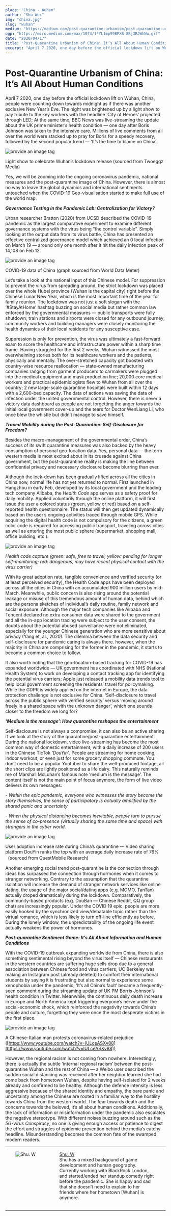 ```yaml
---
place: "China - Wuhan"
author: "Shu Wei"
img: "china.jpg"
slug: "wuhan"
medium: "https://medium.com/post-quarantine-urbanism/post-quarantine-urbanism-of-china-its-all-about-human-conditions-2e1bb3acdf52"
ogp: "https://miro.medium.com/max/1074/1*YL1mp99BPXB-8Bj3RJWhNw.gif"
date: "2020/04/17"
title: "Post-Quarantine Urbanism of China: It’s All About Human Conditions"
excerpt: "April 7 2020, one day before the official lockdown lift on Wuhan, China, people were counting down towards midnight as if there was another exclusive New Year’s Eve. The night was brightened up by a light show to pay tribute to the key workers with the headline ‘City of Heroes’..."
---
```


# Post-Quarantine Urbanism of China: It’s All About Human Conditions

April 7 2020, one day before the official lockdown lift on Wuhan, China, people were counting down towards midnight as if there was another exclusive New Year’s Eve. The night was brightened up by a light show to pay tribute to the key workers with the headline ‘City of Heroes’ projected through LED; At the same time, BBC News was live-streaming the update about the UK prime minister’s health condition — one day after Boris Johnson was taken to the intensive care. Millions of live comments from all over the world were stacked up to pray for Boris for a speedy recovery, followed by the second popular trend — ‘It’s the time to blame on China’.

<img src="https://miro.medium.com/max/1074/1*YL1mp99BPXB-8Bj3RJWhNw.gif" alt="provide an image tag"/>

Light show to celebrate Wuhan’s lockdown release (sourced from Twoeggz Media)

Yes, we will be zooming into the ongoing coronavirus pandemic, national measures and the post-quarantine image of China. However, there is almost no way to leave the global dynamics and international sentiments untouched when the COVID-19 Geo-visualisation started to make full use of the world map.

**_Governance Testing in the Pandemic Lab: Centralization for Victory?_**

Urban researcher Bratton (2020) from UCSD described the COVID-19 pandemic as the largest comparative experiment to examine different governance systems with the virus being “the control variable”. Simply looking at the output data from its virus battle, China has presented an effective centralized governance model which achieved an 0 local infection on March 19 — around only one month after it hit the daily infection peak of 14,108 on Feb 12.

<img src="https://miro.medium.com/max/2000/1*4VYxMo1lrw0PsagGnfYfyQ.jpeg" alt="provide an image tag"/>

COVID-19 data of China (graph sourced from World Data Meter)

Let’s take a look at the national input of this Chinese model. For suppression to prevent the virus from spreading around, the strict lockdown was placed over the whole Hubei province (Wuhan is the capital city) right before the Chinese Lunar New Year, which is the most important time of the year for family reunion. The lockdown was not just a soft slogan with the ‘#StayAtHome’ hashtag buzzing on social media but rather common law enforced by the governmental measures — public transports were fully shutdown; train stations and airports were closed for any outbound journey; community workers and building managers were closely monitoring the health dynamics of their local residents for any susceptive case.

Suppression is only for prevention, the virus was ultimately a fast-forward exam to score the healthcare and infrastructure power within a sharp time frame. Having struggled for the first 2 weeks, Wuhan witnessed the most overwhelming stories both for its healthcare workers and the patients, physically and mentally. The over-stretched capacity got boosted with country-wise resource reallocation — state-owned manufacturing companies ranging from garment producers to carmakers were plugged into the medical equipment and mask production line; 20,000 core medical workers and practical epidemiologists flew to Wuhan from all over the country; 2 new large-scale quarantine hospitals were built within 12 days with a 2,600-bed capacity. The data of actions was saving the data of infection under the united governmental control. However, there is never a victory data dashboard as people are not forgetting the anger towards the initial local government cover-up and the tears for Doctor WenLiang Li, who once blew the whistle but didn’t manage to save himself.

**_Traced Mobility during the Post-Quarantine: Self-Disclosure for Freedom?_**

Besides the macro-management of the governmental order, China’s success of its swift quarantine measures was also backed by the heavy consumption of personal geo-location data. Yes, personal data — the term western media is most excited about in its crusade against China government, but the post-quarantine reality is making the line between confidential privacy and necessary disclosure become blurring than ever.

Although the lock-down has been gradually lifted across all the cities in China now, normal life has not yet returned to normal. First launched in Hangzhou in early Feb, developed by its local government and the leading tech company Alibaba, the _Health Code_ app serves as a safety proof for daily mobility. Applied voluntarily through the online platform, it will first issue the user a colored status (green, yellow or red) based on a self-reported health questionnaire. The status will then get updated dynamically based on the user’s ongoing activities traced through mobile GPS. While acquiring the digital health code is not compulsory for the citizens, a green color code is required for accessing public transport, traveling across cities as well as entering the most public sphere (supermarket, shopping mall, office building, etc.).

<img src="https://miro.medium.com/max/1400/1*-bkVLdWBY4IuNu3YYOpWmw.png" alt="provide an image tag"/>

_Health code capture (green: safe, free to travel; yellow: pending for longer self-monitoring; red: dangerous, may have recent physical contact with the virus carrier)_

With its great adoption rate, tangible convenience and verified security (or at least perceived security), the Health Code apps have been deployed across all the cities in China with an accumulated 900 million users by mid-March. Meanwhile, public concern is also rising around the potential leakage or misuse of this tremendous amount of human data, behind which are the persona sketches of individual’s daily routine, family network and social exposure. Although the major tech companies like Alibaba and Tencent declared no extra consumer data were shared to the government and all the in-app location tracing were subject to the user consent, the doubts about the potential abused surveillance were not eliminated, especially for the younger Chinese generation who are more sensitive about privacy (Yang et, al., 2020). The dilemma between the data security and self-disclosure for pandemic caring is always there. however, when the majority in China are comprising for the former in the pandemic, it starts to become a common choice to follow.

It also worth noting that the geo-location-based tracking for COVID-19 has expanded worldwide — UK government has coordinated with NHS (National Health System) to work on developing a contact tracking app for identifying the potential virus carriers; Apple just released a mobility data trends tool to help local government screening the residents’ travel for policymaking. While the GDPR is widely applied on the internet in Europe, the data protection challenge is not exclusive for China. ‘Self-disclosure to travel across the public sphere with verified security’ versus ‘moving around freely in a shared space with the unknown danger’, which one sounds closer to the freedom we long for?

**_‘Medium is the message’: How quarantine reshapes the entertainment_**

Self-disclosure is not always a compromise, it can also be an active sharing if we look at the story of the quarantine/post-quarantine entertainment. During the national lockdown, video live-streaming has become the most common way of domestic entertainment, with a daily increase of 200 users in the Chinese TicTok ‘_DouYin’_. People are streaming for home cooking, indoor workout, or even just for some grocery shopping commute. You don’t need to be a popular Youtuber to share the well-produced footage, all the short clips are lightly positioned as a life dairy. This naturally reminds me of Marshall McLuhan’s famous note ‘medium is the message’. The content itself is not the main point of focus anymore, the form of live video delivers its own messages:

_\- Within the epic pandemic, everyone who witnesses the story become the story themselves, the sense of participatory is actually amplified by the shared panic and uncertainty_

_\- When the physical distancing becomes inevitable, people turn to pursue the sense of co-presence (virtually sharing the same time and space) with strangers in the cyber world._

<img src="https://miro.medium.com/max/1400/1*sJwUfF9ZJyaGh8SysZUjkg.png" alt="provide an image tag"/>

User adoption increase rate during China’s quarantine — Video sharing platform DouYin ranks the top with an average daily increase rate of 76%（sourced from QuestMobile Research)

Another emerging social trend post-quarantine is the connection through ideas has surpassed the connection through hormones when it comes to stranger networking. Contrary to the assumption that the quarantine isolation will increase the demand of stranger network services like online dating, the usage of the major social/dating apps (e.g. MOMO, TanTan) actually droped dramatically during the lockdown. Comparatively, the community-based products (e.g. DouBan — Chinese Reddit, QQ group chat) are increasingly popular. Under the COVID 19 epic, people are more easily hooked by the synchronized view/debatable topic rather than the virtual romance, which is less likely to turn off-line efficiently as before. During the lonely window, the unpredictability of the ongoing life event actually weakens the power of hormones.

**_Post-quarantine Sentiment Game: It’s All About Information and Human Conditions_**

With the COVID-19 outbreak expanding worldwide from China, there is also something sentimental rising beyond the virus itself — Chinese restaurants in the western countries are suffering huge sells drop due to a general association between Chinese food and virus carriers; UC Berkeley was making an Instagram post (already deleted) to comfort their international students by saying it is frustrating but also normal to experience some xenophobia under the pandemic; ‘It’s all China’s fault’ became a frequently-seen comment during the streaming update of UK PM Borris Johnson’s health condition in Twitter. Meanwhile, the continuous daily death increase in Europe and North America kept triggering everyone’s nerve under the social-economic shock, which reinforced the negativity towards China’s people and culture, forgetting they were once the most desperate victims in the first place.

<img src="https://miro.medium.com/max/1400/1*tmKRyTuXAcHk1GbD6IdeMQ.png" alt="provide an image tag"/>

A Chinese-Italian man protests coronavirus-related prejudice ([https://www.youtube.com/watch?v=lULceASXv88](https://www.youtube.com/watch?v=lULceASXv88))

However, the regional racism is not coming from nowhere. Interestingly, there is actually the subtle ‘internal regional racism’ between the post-quarantine Wuhan and the rest of China — a Weibo user described the sudden social distancing was received after her neighbor learned she had come back from hometown Wuhan, despite having self-isolated for 2 weeks already and confirmed to be healthy. Although the defence intensity is less aggressive because of the shared identity and empathy, the bare panic and uncertainty among the Chinese are rooted in a familiar way to the hostility towards China from the western world. The fear towards death and the concerns towards the beloved, it’s all about human conditions. Additionally, the lack of information or misinformation under the pandemic also escalates the negative stereotype. With different noises buzzing around such as the _5G-Virus Conspiracy_, no one is giving enough access or patience to digest the effort and struggles of epidemic prevention behind the media’s catchy headline. Misunderstanding becomes the common fate of the swamped modern readers.

---

<div style="display:flex; justify-content: space-evenly; margin-bottom: 2rem">
    <div style="margin-right:1rem; width:18%">
        <img  alt="Shu. W" src="https://miro.medium.com/fit/c/96/96/2*7i1bPy6AjQIPD8qfkshBRQ.png"/><br/>
        <br/>
    </div>
    <div style="width: 60%;">
    <a href="https://medium.com/@shuwei1215?source=post_page-----2e1bb3acdf52----------------------">Shu. W</a>
    <br/>
    Shu has a mixed backgound of game development and human geography. Currently working with BlackRock London, and started/ended her standup comedy right before the pandemic. She is happy and sad that she doesn’t need to explain to her friends where her hometown [Wuhan] is anymore.
    </div>
</div>

---
